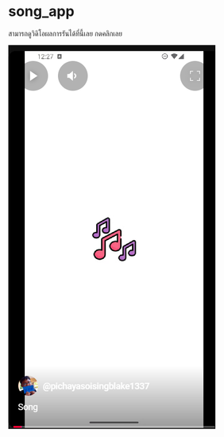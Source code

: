 # song_app

สามารถดูวิดิโอผลการรันได้ที่นี้เลย กดคลิกเลย

[![Cyber Board Game](/assets/image/01.png)](https://youtube.com/shorts/-_aYMLPkVjk?feature=share "Songs App Test CRUD")
